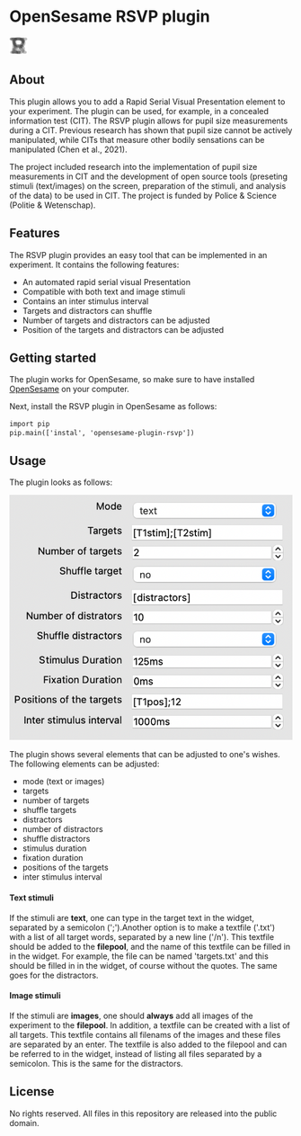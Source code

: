 # OpenSesame RSVP plugin
![RSVP_plugin](/opensesame_plugins/RSVP_plugin/RSVP_plugin_large.png)

## About

This plugin allows you to add a Rapid Serial Visual Presentation element to your experiment.
The plugin can be used, for example, in a concealed information test (CIT). The RSVP plugin
allows for pupil size measurements during a CIT. Previous research has shown that pupil size 
cannot be actively manipulated, while CITs that measure other bodily sensations can be 
manipulated (Chen et al., 2021). 

The project included research into the implementation of pupil size measurements in CIT and
the development of open source tools (preseting stimuli (text/images) on the screen, 
preparation of the stimuli, and analysis of the data) to be used in CIT. The project is 
funded by Police & Science (Politie & Wetenschap). 

## Features
The RSVP plugin provides an easy tool that can be implemented in an experiment. It contains
the following features:
* An automated rapid serial visual Presentation
* Compatible with both text and image stimuli
* Contains an inter stimulus interval
* Targets and distractors can shuffle
* Number of targets and distractors can be adjusted
* Position of the targets and distractors can be adjusted

## Getting started
The plugin works for OpenSesame, so make sure to have installed [OpenSesame](https://osdoc.cogsci.nl/3.2/download) on your computer.

Next, install the RSVP plugin in OpenSesame as follows:
```
import pip
pip.main(['instal', 'opensesame-plugin-rsvp'])
```

## Usage
The plugin looks as follows:

![GUI](/GUI.png)

The plugin shows several elements that can be adjusted to one's wishes. The following elements
can be adjusted:
* mode (text or images)
* targets
* number of targets
* shuffle targets
* distractors
* number of distractors
* shuffle distractors
* stimulus duration
* fixation duration
* positions of the targets
* inter stimulus interval

#### Text stimuli
If the stimuli are **text**, one can type in the target text in the widget, separated by a 
semicolon (';').Another option is to make a textfile ('.txt') with a list of all target words, 
separated by a new line ('/n'). This textfile should be added to the **filepool**, and the 
name of this textfile can be filled in in the widget. For example, the file can be named 
'targets.txt' and this should be filled in in the widget, of course without the quotes. The same 
goes for the distractors.

#### Image stimuli
If the stimuli are **images**, one should **always** add all images of the experiment to the **filepool**. 
In addition, a textfile can be created with a list of all targets. This textfile contains all filenams of 
the images and these files are separated by an enter. The textfile is also added to the filepool and can 
be referred to in the widget, instead of listing all files separated by a semicolon. This is the same for 
the distractors.

## License

No rights reserved. All files in this repository are released into the public domain.